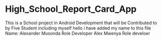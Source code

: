 # High_School_Report_Card_App
This is a School project in Android Development that will be Contributed to by Five Student including myself
hello i have added my name to this file 
Name: Alexander Musonda
Role Developer
Alex Mwenya
Role develoer
